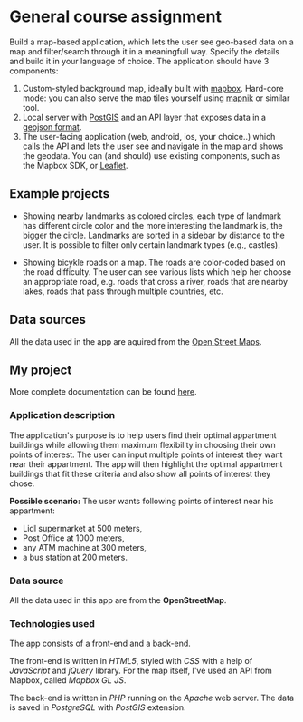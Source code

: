 # General course assignment

Build a map-based application, which lets the user see geo-based data on a map and filter/search through it in a meaningfull way. Specify the details and build it in your language of choice. The application should have 3 components:

1. Custom-styled background map, ideally built with [mapbox](http://mapbox.com). Hard-core mode: you can also serve the map tiles yourself using [mapnik](http://mapnik.org/) or similar tool.
2. Local server with [PostGIS](http://postgis.net/) and an API layer that exposes data in a [geojson format](http://geojson.org/).
3. The user-facing application (web, android, ios, your choice..) which calls the API and lets the user see and navigate in the map and shows the geodata. You can (and should) use existing components, such as the Mapbox SDK, or [Leaflet](http://leafletjs.com/).

## Example projects

- Showing nearby landmarks as colored circles, each type of landmark has different circle color and the more interesting the landmark is, the bigger the circle. Landmarks are sorted in a sidebar by distance to the user. It is possible to filter only certain landmark types (e.g., castles).

- Showing bicykle roads on a map. The roads are color-coded based on the road difficulty. The user can see various lists which help her choose an appropriate road, e.g. roads that cross a river, roads that are nearby lakes, roads that pass through multiple countries, etc.

## Data sources

All the data used in the app are aquired from the [Open Street Maps](https://www.openstreetmap.org/).

## My project

More complete documentation can be found [here](documentation.md).

### Application description

The application's purpose is to help users find their optimal appartment buildings while allowing them maximum flexibility in choosing their own points of interest. The user can input multiple points of interest they want near their appartment. The app will then highlight the optimal appartment buildings that fit these criteria and also show all points of interest they chose.

**Possible scenario:** The user wants following points of interest near his appartment:
* Lidl supermarket at 500 meters,
* Post Office at 1000 meters,
* any ATM machine at 300 meters,
* a bus station at 200 meters.

### Data source

All the data used in this app are from the **OpenStreetMap**.

### Technologies used

The app consists of a front-end and a back-end.

The front-end is written in _HTML5_, styled with _CSS_ with a help of _JavaScript_ and _jQuery_ library. For the map itself, I've used an API from Mapbox, called _Mapbox GL JS_.

The back-end is written in _PHP_ running on the _Apache_ web server. The data is saved in _PostgreSQL_ with _PostGIS_ extension.

